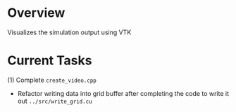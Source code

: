 # Overview
Visualizes the simulation output using VTK

# Current Tasks
(1) Complete `create_video.cpp`
- Refactor writing data into grid buffer after completing the code to write it out `../src/write_grid.cu`